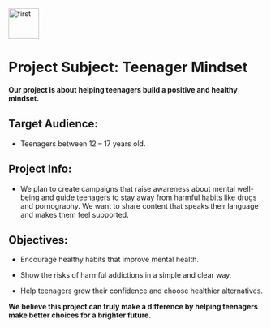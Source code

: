 <img width="60" height="60" alt="first" src="https://github.com/user-attachments/assets/efc093c2-5e18-455a-b8ed-96f64f35a02b" />

# Project Subject: Teenager Mindset

 **Our project is about helping teenagers build a positive and healthy mindset.**

## Target Audience:
- Teenagers between 12 – 17 years old.

## Project Info:
- We plan to create campaigns that raise awareness about mental well-being and guide teenagers to stay away from harmful habits like drugs and pornography. We want to share content that speaks their language and makes them feel supported.

## Objectives:
- Encourage healthy habits that improve mental health.

- Show the risks of harmful addictions in a simple and clear way.

- Help teenagers grow their confidence and choose healthier alternatives.
 
 **We believe this project can truly make a difference by helping teenagers make better choices for a brighter future.**
